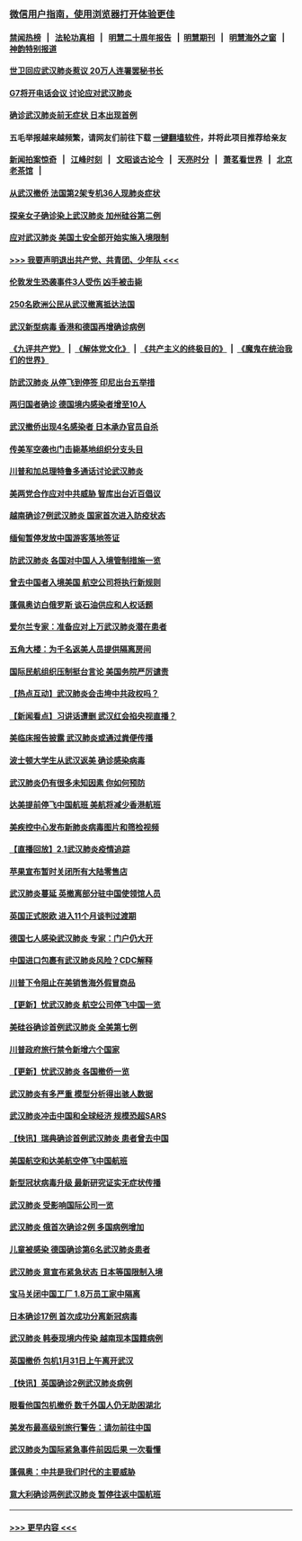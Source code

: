 ### [微信用户指南，使用浏览器打开体验更佳](https://github.com/gfw-breaker/banned-news1/blob/master/indexes/wechat-guide.md?t=0)
#### [禁闻热榜](热点新闻.md?t=0)  &nbsp;&nbsp;|&nbsp;&nbsp; [法轮功真相](https://github.com/gfw-breaker/truth/blob/master/README.md?t=0) &nbsp;&nbsp;|&nbsp;&nbsp; [明慧二十周年报告](https://github.com/gfw-breaker/mh-reports/blob/master/README.md?t=0) &nbsp;&nbsp;|&nbsp;&nbsp;[明慧期刊](https://github.com/gfw-breaker/mh-qikan) &nbsp;&nbsp;|&nbsp;&nbsp; [明慧海外之窗](https://github.com/gfw-breaker/mh-news/blob/master/README.md?t=0) &nbsp;&nbsp;|&nbsp;&nbsp; [神韵特别报道](https://github.com/gfw-breaker/mh-news/blob/master/shenyun.md?t=0)
#### [世卫回应武汉肺炎惹议 20万人连署罢秘书长](../pages/nsc418/n11841664.md?t=02040002) 
#### [G7将开电话会议 讨论应对武汉肺炎](../pages/nsc418/n11841658.md?t=02040002) 
#### [确诊武汉肺炎前无症状 日本出现首例](../pages/nsc418/n11841567.md?t=02040002) 
#### 五毛举报越来越频繁，请网友们前往下载 [一键翻墙软件](https://github.com/gfw-breaker/ssr-accounts)，并将此项目推荐给亲友
#### [新闻拍案惊奇](https://github.com/gfw-breaker/banned-news1/blob/master/pages/link4.md) &nbsp;&nbsp;|&nbsp;&nbsp; [江峰时刻](https://github.com/gfw-breaker/banned-news1/blob/master/pages/link4.md) &nbsp;&nbsp;|&nbsp;&nbsp; [文昭谈古论今](https://github.com/gfw-breaker/banned-news1/blob/master/pages/link4.md) &nbsp;&nbsp;|&nbsp;&nbsp; [天亮时分](https://github.com/gfw-breaker/banned-news1/blob/master/pages/link4.md) &nbsp;&nbsp;|&nbsp;&nbsp; [萧茗看世界](https://github.com/gfw-breaker/banned-news1/blob/master/pages/link4.md) &nbsp;&nbsp;|&nbsp;&nbsp; [北京老茶馆](https://github.com/gfw-breaker/banned-news1/blob/master/pages/link4.md) &nbsp;&nbsp;|&nbsp;&nbsp; 
#### [从武汉撤侨 法国第2架专机36人现肺炎症状](../pages/nsc418/n11841382.md?t=02040002) 
#### [探亲女子确诊染上武汉肺炎 加州硅谷第二例](../pages/nsc418/n11839784.md?t=02040002) 
#### [应对武汉肺炎 美国土安全部开始实施入境限制](../pages/nsc418/n11839729.md?t=02040002) 
#### [>>> 我要声明退出共产党、共青团、少年队 <<<](https://github.com/begood0513/goodnews/blob/master/quit/letter.md) 
#### [伦敦发生恐袭事件3人受伤 凶手被击毙](../pages/nsc418/n11839442.md?t=02040002) 
#### [250名欧洲公民从武汉撤离抵达法国](../pages/nsc418/n11839438.md?t=02040002) 
#### [武汉新型病毒 香港和德国再增确诊病例](../pages/nsc418/n11839381.md?t=02040002) 
#### [《九评共产党》](https://github.com/begood0513/9ping.md/blob/master/README.md) &nbsp;|&nbsp; [《解体党文化》](../../../../jtdwh.md/blob/master/README.md)  &nbsp;|&nbsp; [《共产主义的终极目的》](../../../../gczydzjmd.md/blob/master/README.md) &nbsp;|&nbsp; [《魔鬼在统治我们的世界》](../../../../mgztzwmdsj.md/blob/master/README.md) 
#### [防武汉肺炎 从停飞到停签 印尼出台五举措](../pages/nsc418/n11839282.md?t=02040002) 
#### [两归国者确诊 德国境内感染者增至10人](../pages/nsc418/n11839164.md?t=02040002) 
#### [武汉撤侨出现4名感染者 日本承办官员自杀](../pages/nsc418/n11839044.md?t=02040002) 
#### [传美军空袭也门击毙基地组织分支头目](../pages/nsc418/n11839210.md?t=02040002) 
#### [川普和加总理特鲁多通话讨论武汉肺炎](../pages/nsc418/n11839128.md?t=02040002) 
#### [美两党合作应对中共威胁 智库出台近百倡议](../pages/nsc418/n11838437.md?t=02040002) 
#### [越南确诊7例武汉肺炎 国家首次进入防疫状态](../pages/nsc418/n11838860.md?t=02040002) 
#### [缅甸暂停发放中国游客落地签证](../pages/nsc418/n11838730.md?t=02040002) 
#### [防武汉肺炎 各国对中国人入境管制措施一览](../pages/nsc418/n11838726.md?t=02040002) 
#### [曾去中国者入境美国 航空公司将执行新规则](../pages/nsc418/n11838375.md?t=02040002) 
#### [蓬佩奥访白俄罗斯 谈石油供应和人权话题](../pages/nsc418/n11838242.md?t=02040002) 
#### [爱尔兰专家：准备应对上万武汉肺炎潜在患者](../pages/nsc418/n11837978.md?t=02040002) 
#### [五角大楼：为千名返美人员提供隔离房间](../pages/nsc418/n11837831.md?t=02040002) 
#### [国际民航组织压制挺台言论 美国务院严厉谴责](../pages/nsc418/n11837791.md?t=02040002) 
#### [【热点互动】武汉肺炎会击垮中共政权吗？](../pages/nsc418/n11837779.md?t=02040002) 
#### [【新闻看点】习讲话遭删 武汉红会掐央视直播？](../pages/nsc418/n11837573.md?t=02040002) 
#### [美临床报告披露 武汉肺炎或通过粪便传播](../pages/nsc418/n11837626.md?t=02040002) 
#### [波士顿大学生从武汉返美 确诊感染病毒](../pages/nsc418/n11837580.md?t=02040002) 
#### [武汉肺炎仍有很多未知因素 你如何预防](../pages/nsc418/n11837666.md?t=02040002) 
#### [达美提前停飞中国航班 美航将减少香港航班](../pages/nsc418/n11837649.md?t=02040002) 
#### [美疾控中心发布新肺炎病毒图片和筛检视频](../pages/nsc418/n11837491.md?t=02040002) 
#### [【直播回放】2.1武汉肺炎疫情追踪](../pages/nsc418/n11837232.md?t=02040002) 
#### [苹果宣布暂时关闭所有大陆零售店](../pages/nsc418/n11837097.md?t=02040002) 
#### [武汉肺炎蔓延 英撤离部分驻中国使领馆人员](../pages/nsc418/n11837061.md?t=02040002) 
#### [英国正式脱欧 进入11个月谈判过渡期](../pages/nsc418/n11836911.md?t=02040002) 
#### [德国七人感染武汉肺炎 专家：门户仍大开](../pages/nsc418/n11836344.md?t=02040002) 
#### [中国进口包裹有武汉肺炎风险？CDC解释](../pages/nsc418/n11836321.md?t=02040002) 
#### [川普下令阻止在美销售海外假冒商品](../pages/nsc418/n11836261.md?t=02040002) 
#### [【更新】忧武汉肺炎 航空公司停飞中国一览](../pages/nsc418/n11835931.md?t=02040002) 
#### [美硅谷确诊首例武汉肺炎 全美第七例](../pages/nsc418/n11836093.md?t=02040002) 
#### [川普政府旅行禁令新增六个国家](../pages/nsc418/n11836083.md?t=02040002) 
#### [【更新】忧武汉肺炎 各国撤侨一览](../pages/nsc418/n11835673.md?t=02040002) 
#### [武汉肺炎有多严重 模型分析得出骇人数据](../pages/nsc418/n11835829.md?t=02040002) 
#### [武汉肺炎冲击中国和全球经济 规模恐超SARS](../pages/nsc418/n11835652.md?t=02040002) 
#### [【快讯】瑞典确诊首例武汉肺炎 患者曾去中国](../pages/nsc418/n11835675.md?t=02040002) 
#### [美国航空和达美航空停飞中国航班](../pages/nsc418/n11835567.md?t=02040002) 
#### [新型冠状病毒升级 最新研究证实无症状传播](../pages/nsc418/n11835589.md?t=02040002) 
#### [武汉肺炎 受影响国际公司一览](../pages/nsc418/n11835538.md?t=02040002) 
#### [武汉肺炎 俄首次确诊2例 多国病例增加](../pages/nsc418/n11835295.md?t=02040002) 
#### [儿童被感染 德国确诊第6名武汉肺炎患者](../pages/nsc418/n11835338.md?t=02040002) 
#### [武汉肺炎 意宣布紧急状态 日本等国限制入境](../pages/nsc418/n11835062.md?t=02040002) 
#### [宝马关闭中国工厂 1.8万员工家中隔离](../pages/nsc418/n11835128.md?t=02040002) 
#### [日本确诊17例 首次成功分离新冠病毒](../pages/nsc418/n11834975.md?t=02040002) 
#### [武汉肺炎 韩泰现境内传染 越南现本国籍病例](../pages/nsc418/n11834857.md?t=02040002) 
#### [英国撤侨 包机1月31日上午离开武汉](../pages/nsc418/n11834808.md?t=02040002) 
#### [【快讯】英国确诊2例武汉肺炎病例](../pages/nsc418/n11834824.md?t=02040002) 
#### [眼看他国包机撤侨 数千外国人仍无助困湖北](../pages/nsc418/n11834010.md?t=02040002) 
#### [美发布最高级别旅行警告：请勿前往中国](../pages/nsc418/n11834038.md?t=02040002) 
#### [武汉肺炎为国际紧急事件前因后果 一次看懂](../pages/nsc418/n11833893.md?t=02040002) 
#### [蓬佩奥：中共是我们时代的主要威胁](../pages/nsc418/n11833434.md?t=02040002) 
#### [意大利确诊两例武汉肺炎 暂停往返中国航班](../pages/nsc418/n11833483.md?t=02040002) 

----
#### [ >>> 更早内容 <<< ](../indexes/nsc418-earlier.md)
